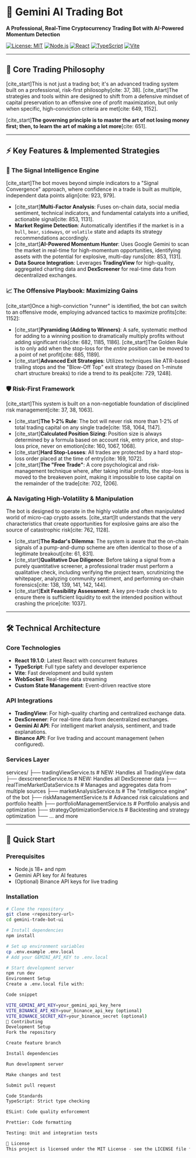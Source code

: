 # 🚀 Gemini AI Trading Bot

**A Professional, Real-Time Cryptocurrency Trading Bot with AI-Powered Momentum Detection**

[![License: MIT](https://img.shields.io/badge/License-MIT-yellow.svg)](https://opensource.org/licenses/MIT)
[![Node.js](https://img.shields.io/badge/Node.js-18.x-green.svg)](https://nodejs.org/)
[![React](https://img.shields.io/badge/React-18.x-blue.svg)](https://reactjs.org/)
[![TypeScript](https://img.shields.io/badge/TypeScript-5.x-blue.svg)](https://www.typescriptlang.org/)
[![Vite](https://img.shields.io/badge/Vite-6.x-purple.svg)](https://vitejs.dev/)

---

## 🎯 Core Trading Philosophy

[cite_start]This is not just a trading bot; it's an advanced trading system built on a professional, risk-first philosophy[cite: 37, 38]. [cite_start]The strategies and tools within are designed to shift from a defensive mindset of capital preservation to an offensive one of profit maximization, but only when specific, high-conviction criteria are met[cite: 649, 1152].

[cite_start]**The governing principle is to master the art of not losing money first; then, to learn the art of making a lot more**[cite: 651].

---

## ⚡ Key Features & Implemented Strategies

### 🧠 **The Signal Intelligence Engine**
[cite_start]The bot moves beyond simple indicators to a "Signal Convergence" approach, where confidence in a trade is built as multiple, independent data points align[cite: 923, 979].

- [cite_start]**Multi-Factor Analysis**: Fuses on-chain data, social media sentiment, technical indicators, and fundamental catalysts into a unified, actionable signal[cite: 853, 1131].
- **Market Regime Detection**: Automatically identifies if the market is in a `bull`, `bear`, `sideways`, or `volatile` state and adapts its strategy recommendations accordingly.
- [cite_start]**AI-Powered Momentum Hunter**: Uses Google Gemini to scan the market in real-time for high-momentum opportunities, identifying assets with the potential for explosive, multi-day runs[cite: 853, 1131].
- **Data Source Integration**: Leverages **TradingView** for high-quality, aggregated charting data and **DexScreener** for real-time data from decentralized exchanges.

### 📈 **The Offensive Playbook: Maximizing Gains**
[cite_start]Once a high-conviction "runner" is identified, the bot can switch to an offensive mode, employing advanced tactics to maximize profits[cite: 1152]:

- [cite_start]**Pyramiding (Adding to Winners)**: A safe, systematic method for adding to a winning position to dramatically multiply profits without adding significant risk[cite: 682, 1185, 1186]. [cite_start]The Golden Rule is to only add when the stop-loss for the *entire* position can be moved to a point of net profit[cite: 685, 1189].
- [cite_start]**Advanced Exit Strategies**: Utilizes techniques like ATR-based trailing stops and the "Blow-Off Top" exit strategy (based on 1-minute chart structure breaks) to ride a trend to its peak[cite: 729, 1248].

### 🛡️ **Risk-First Framework**
[cite_start]This system is built on a non-negotiable foundation of disciplined risk management[cite: 37, 38, 1063].

- [cite_start]**The 1-2% Rule**: The bot will never risk more than 1-2% of total trading capital on any single trade[cite: 158, 1064, 1147].
- [cite_start]**Calculated Position Sizing**: Position size is always determined by a formula based on account risk, entry price, and stop-loss price, never on emotion[cite: 160, 1067, 1068].
- [cite_start]**Hard Stop-Losses**: All trades are protected by a hard stop-loss order placed at the time of entry[cite: 169, 1072].
- [cite_start]**The "Free Trade"**: A core psychological and risk-management technique where, after taking initial profits, the stop-loss is moved to the breakeven point, making it impossible to lose capital on the remainder of the trade[cite: 702, 1206].

### ⚠️ **Navigating High-Volatility & Manipulation**
The bot is designed to operate in the highly volatile and often manipulated world of micro-cap crypto assets. [cite_start]It understands that the very characteristics that create opportunities for explosive gains are also the source of catastrophic risk[cite: 762, 1128].

- [cite_start]**The Radar's Dilemma**: The system is aware that the on-chain signals of a pump-and-dump scheme are often identical to those of a legitimate breakout[cite: 61, 831].
- [cite_start]**Qualitative Due Diligence**: Before taking a signal from a purely quantitative screener, a professional trader must perform a qualitative check, including verifying the project team, scrutinizing the whitepaper, analyzing community sentiment, and performing on-chain forensics[cite: 138, 139, 141, 142, 144].
- [cite_start]**Exit Feasibility Assessment**: A key pre-trade check is to ensure there is sufficient liquidity to exit the intended position without crashing the price[cite: 1037].

---

## 🛠 Technical Architecture

### Core Technologies
- **React 19.1.0**: Latest React with concurrent features
- **TypeScript**: Full type safety and developer experience
- **Vite**: Fast development and build system
- **WebSocket**: Real-time data streaming
- **Custom State Management**: Event-driven reactive store

### API Integrations
- **TradingView**: For high-quality charting and centralized exchange data.
- **DexScreener**: For real-time data from decentralized exchanges.
- **Gemini AI API**: For intelligent market analysis, sentiment, and trade explanations.
- **Binance API**: For live trading and account management (when configured).

### Services Layer
services/
├── tradingViewService.ts     # NEW: Handles all TradingView data
├── dexscreenerService.ts     # NEW: Handles all DexScreener data
├── realTimeMarketDataService.ts # Manages and aggregates data from multiple sources
├── marketAnalysisService.ts  # The "intelligence engine" of the bot
├── riskManagementService.ts  # Advanced risk calculations and portfolio health
├── portfolioManagementService.ts # Portfolio analysis and optimization
├── strategyOptimizationService.ts # Backtesting and strategy optimization
└── ... and more


---

## 🚀 Quick Start

### Prerequisites
- Node.js 18+ and npm
- Gemini API key for AI features
- (Optional) Binance API keys for live trading

### Installation
```bash
# Clone the repository
git clone <repository-url>
cd gemini-trade-bot-ui

# Install dependencies
npm install

# Set up environment variables
cp .env.example .env.local
# Add your GEMINI_API_KEY to .env.local

# Start development server
npm run dev
Environment Setup
Create a .env.local file with:

Code snippet

VITE_GEMINI_API_KEY=your_gemini_api_key_here
VITE_BINANCE_API_KEY=your_binance_api_key (optional)
VITE_BINANCE_SECRET_KEY=your_binance_secret (optional)
🤝 Contributing
Development Setup
Fork the repository

Create feature branch

Install dependencies

Run development server

Make changes and test

Submit pull request

Code Standards
TypeScript: Strict type checking

ESLint: Code quality enforcement

Prettier: Code formatting

Testing: Unit and integration tests

📄 License
This project is licensed under the MIT License - see the LICENSE file for details.
